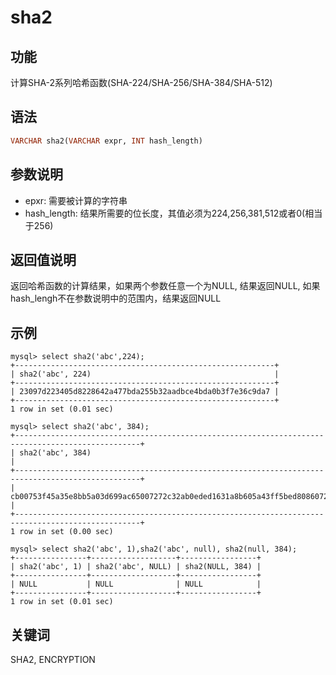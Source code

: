 # sha2

## 功能

计算SHA-2系列哈希函数(SHA-224/SHA-256/SHA-384/SHA-512)

## 语法

```Haskell
VARCHAR sha2(VARCHAR expr, INT hash_length)
```

## 参数说明

* epxr: 需要被计算的字符串
* hash_length: 结果所需要的位长度，其值必须为224,256,381,512或者0(相当于256)

## 返回值说明

返回哈希函数的计算结果，如果两个参数任意一个为NULL, 结果返回NULL, 如果hash_lengh不在参数说明中的范围内，结果返回NULL

## 示例

```Plain Text
mysql> select sha2('abc',224);
+----------------------------------------------------------+
| sha2('abc', 224)                                         |
+----------------------------------------------------------+
| 23097d223405d8228642a477bda255b32aadbce4bda0b3f7e36c9da7 |
+----------------------------------------------------------+
1 row in set (0.01 sec)

mysql> select sha2('abc', 384);
+--------------------------------------------------------------------------------------------------+
| sha2('abc', 384)                                                                                 |
+--------------------------------------------------------------------------------------------------+
| cb00753f45a35e8bb5a03d699ac65007272c32ab0eded1631a8b605a43ff5bed8086072ba1e7cc2358baeca134c825a7 |
+--------------------------------------------------------------------------------------------------+
1 row in set (0.00 sec)

mysql> select sha2('abc', 1),sha2('abc', null), sha2(null, 384);
+----------------+-------------------+-----------------+
| sha2('abc', 1) | sha2('abc', NULL) | sha2(NULL, 384) |
+----------------+-------------------+-----------------+
| NULL           | NULL              | NULL            |
+----------------+-------------------+-----------------+
1 row in set (0.01 sec)
```

## 关键词

SHA2, ENCRYPTION
